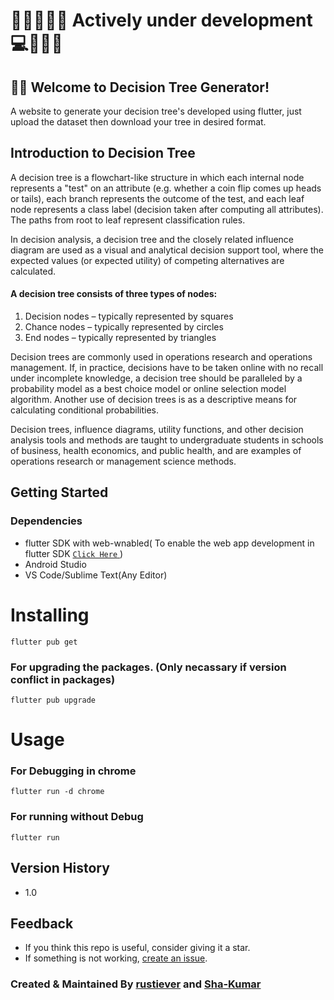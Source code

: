 # 💪🏻👨🏻‍💻 Actively under development 💻🕵🏻‍♂️

## 🙏🏻 Welcome to Decision Tree Generator!

A website to generate your decision tree's developed using flutter, just upload the dataset then download your tree in desired format.

## Introduction to Decision Tree
A decision tree is a flowchart-like structure in which each internal node represents a "test" on an attribute (e.g. whether a coin flip comes up heads or tails), each branch represents the outcome of the test, and each leaf node represents a class label (decision taken after computing all attributes). The paths from root to leaf represent classification rules.

In decision analysis, a decision tree and the closely related influence diagram are used as a visual and analytical decision support tool, where the expected values (or expected utility) of competing alternatives are calculated.

#### A decision tree consists of three types of nodes:
1. Decision nodes – typically represented by squares
1. Chance nodes – typically represented by circles
1. End nodes – typically represented by triangles

Decision trees are commonly used in operations research and operations management. If, in practice, decisions have to be taken online with no recall under incomplete knowledge, a decision tree should be paralleled by a probability model as a best choice model or online selection model algorithm. Another use of decision trees is as a descriptive means for calculating conditional probabilities.

Decision trees, influence diagrams, utility functions, and other decision analysis tools and methods are taught to undergraduate students in schools of business, health economics, and public health, and are examples of operations research or management science methods.

## Getting Started

### Dependencies

- flutter SDK with web-wnabled( To enable the web app development in flutter SDK  [  ```Click Here```  ](https://flutter.dev/docs/get-started/web) )
- Android Studio
- VS Code/Sublime Text(Any Editor) 

# Installing

```
flutter pub get
```

### For upgrading the packages. (Only necassary if version conflict in packages)
```
flutter pub upgrade
```

# Usage

### For Debugging in chrome

```
flutter run -d chrome
```
### For running without Debug

```
flutter run
```


## Version History

- 1.0



## Feedback

- If you think this repo is useful, consider giving it a star.
- If something is not working, [create an
  issue](https://github.com/Sha-Kumar/Decision_Tree_Generator/issues/new).

### Created & Maintained By [rustiever](https://github.com/rustiever) and [Sha-Kumar](https://github.com/Sha-Kumar)

